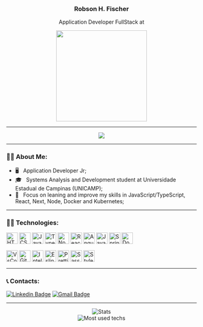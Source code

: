 <br />
<h3 align="center" >Robson H. Fischer</h3>
<p align="center" >Application Developer FullStack at</p>
<p align="center">
  <img src="https://logodownload.org/wp-content/uploads/2014/04/ibm-logo.png" width="240" />
<p/>
<hr />

<p align="center" >
<img src="https://media2.giphy.com/media/QNFhOolVeCzPQ2Mx85/giphy.gif?cid=790b761180a6b49ef2c7dad4e1a7b89b81dd55a59b54e5be&rid=giphy.gif&ct=g" />
</p>
<hr />

### :red_haired_man: About Me:

- :desktop_computer: &nbsp; Application Developer Jr;
- :mortar_board: &nbsp; Systems Analysis and Development student at Universidade Estadual de Campinas (UNICAMP);
- :telescope: &nbsp; Focus on leaning and improve my skills in JavaScript/TypeScript, React, Next, Node, Docker and Kubernetes;

<hr />

### :technologist: Technologies: 
<p align="left">
  <img alt="HTML5" src="https://img.shields.io/badge/html5-%23E34F26.svg?&style=for-the-badge&logo=html5&logoColor=white" height="30"/>
  <img alt="CSS3" src="https://img.shields.io/badge/css3-%231572B6.svg?&style=for-the-badge&logo=css3&logoColor=white" height="30"/>
  <img alt="JavaScript" src="https://img.shields.io/badge/javascript-%23323330.svg?&style=for-the-badge&logo=javascript&logoColor=%23F7DF1E" height="30"/>
  <img alt="TypeScript" src="https://img.shields.io/badge/typescript-%23007ACC.svg?&style=for-the-badge&logo=typescript&logoColor=white" height="30" />
  <img alt="NodeJS" src="https://img.shields.io/badge/node.js-%2343853D.svg?&style=for-the-badge&logo=node.js&logoColor=white" height="30"/>
  <img alt="React" src="https://img.shields.io/badge/react-%2320232a.svg?&style=for-the-badge&logo=react&logoColor=%2361DAFB" height="30"/>
  <img alt="Angular" src="https://img.shields.io/badge/angular-%2320232a.svg?&style=for-the-badge&logo=angular&logoColor=%2361DAFB" height="30"/>
  <img alt="Java" src="https://img.shields.io/badge/java-%23ED8B00.svg?&style=for-the-badge&logo=java&logoColor=white" height="30"/>
  <img alt="Spring" src="https://img.shields.io/badge/spring-%236DB33F.svg?&style=for-the-badge&logo=spring&logoColor=white" height="30"/>
  <img alt="Docker" src="https://img.shields.io/badge/docker-007ACC.svg?&style=for-the-badge&logo=docker&logoColor=white" height="30" />
</p>

<p align="left">
  <img alt="VsCode" src="https://img.shields.io/badge/VS%20Code-007ACC.svg?&style=for-the-badge&logo=visual-studio-code&logoColor=white" height="30" />
  <img alt="Git" src="https://img.shields.io/badge/git-%23F05033.svg?&style=for-the-badge&logo=git&logoColor=white" height="30"/>
  <img alt="IntelliJ IDEA" src="https://img.shields.io/badge/IntelliJIDEA-000000.svg?&style=for-the-badge&logo=intellij-idea&logoColor=white" height="30"/>
  <img alt="Eslint" src="https://img.shields.io/badge/eslint-366?style=for-the-badge&logo=eslint&logoColor=white" height="30"/>
  <img alt="Prettier" src="https://img.shields.io/badge/Prettier-699?style=for-the-badge&logo=prettier&logoColor=white" height="30"/>
  <img alt="Sass" src ="https://img.shields.io/badge/sass-d100b9?style=for-the-badge&logo=sass&logoColor=white" height="30"/>
  <img alt="StyledComponents" src="https://img.shields.io/badge/styled--components-444?style=for-the-badge&logo=styled-components&logoColor=white" height="30"/>
</p>

<hr />

### :telephone_receiver: Contacts: 
[![Linkedin Badge](https://img.shields.io/badge/-Robson%20Fischer-0a66c2?style=flat-square&logo=Linkedin&logoColor=white&link=https://www.linkedin.com/in/robson-fischer/)](https://www.linkedin.com/in/robson-fischer/) 
[![Gmail Badge](https://img.shields.io/badge/-fischerrobson@gmail.com-9c0000?style=flat-square&logo=Gmail&logoColor=white&link=mailto:fischerrobson@gmail.com)](mailto:fischerrobson@gmail.com)

<hr />

<p align="center">
  <img alt="Stats" src="https://github-readme-stats.vercel.app/api?username=FischerRobson&show_icons=true&theme=dracula" />
  <br />
  <img alt="Most used techs" src="https://github-readme-stats.vercel.app/api/top-langs/?username=FischerRobson&layout=compact&theme=dracula" />
</p>



